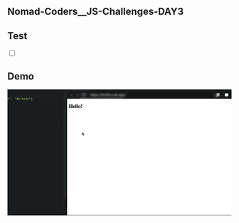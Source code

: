 ## Nomad-Coders\_\_JS-Challenges-DAY3

## Test

<input type="checkbox">

## Demo

<img src="demo.gif" width="700" heigth="400">
